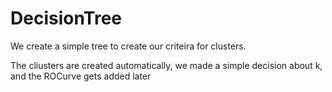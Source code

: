 # DecisionTree

We create a simple tree to create our criteira for clusters.

The cliusters are created automatically, we made a simple decision about k, and the ROCurve gets added later
